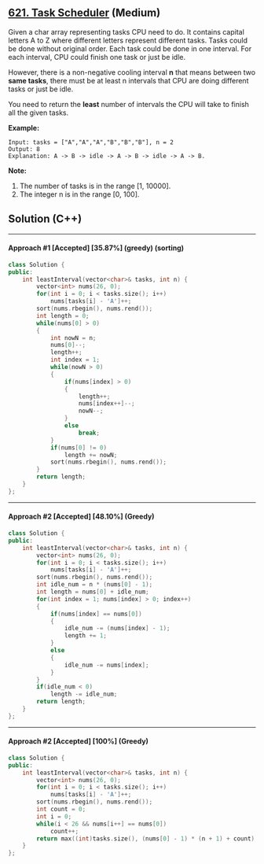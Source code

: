 ## [621. Task Scheduler](https://leetcode.com/problems/task-scheduler/) (Medium)

Given a char array representing tasks CPU need to do. It contains capital letters A to Z where different letters represent different tasks. Tasks could be done without original order. Each task could be done in one interval. For each interval, CPU could finish one task or just be idle.

However, there is a non-negative cooling interval **n** that means between two **same tasks**, there must be at least n intervals that CPU are doing different tasks or just be idle.

You need to return the **least** number of intervals the CPU will take to finish all the given tasks.

 

**Example:**

```
Input: tasks = ["A","A","A","B","B","B"], n = 2
Output: 8
Explanation: A -> B -> idle -> A -> B -> idle -> A -> B.
```

 

**Note:**

1. The number of tasks is in the range [1, 10000].
2. The integer n is in the range [0, 100].

## Solution (C++)

------

#### Approach #1  [Accepted] [35.87%] (greedy) (sorting)

```c++
class Solution {
public:
    int leastInterval(vector<char>& tasks, int n) {
        vector<int> nums(26, 0);
        for(int i = 0; i < tasks.size(); i++)
            nums[tasks[i] - 'A']++;
        sort(nums.rbegin(), nums.rend());
        int length = 0;
        while(nums[0] > 0)
        {
            int nowN = n;
            nums[0]--;
            length++;
            int index = 1;
            while(nowN > 0)
            {
                if(nums[index] > 0)
                {
                    length++;
                    nums[index++]--;
                    nowN--;
                }
                else
                    break;
            }
            if(nums[0] != 0)
                length += nowN;
            sort(nums.rbegin(), nums.rend());
        }
        return length;
    }
};
```

---

#### Approach #2  [Accepted] [48.10%] (Greedy)

```c++
class Solution {
public:
    int leastInterval(vector<char>& tasks, int n) {
        vector<int> nums(26, 0);
        for(int i = 0; i < tasks.size(); i++)
            nums[tasks[i] - 'A']++;
        sort(nums.rbegin(), nums.rend());
        int idle_num = n * (nums[0] - 1);
        int length = nums[0] + idle_num;
        for(int index = 1; nums[index] > 0; index++)
        {
            if(nums[index] == nums[0])
            {
                idle_num -= (nums[index] - 1);
                length += 1;
            }
            else
            {
                idle_num -= nums[index];
            }
        }
        if(idle_num < 0)
            length -= idle_num;
        return length;
    }
};
```

---

#### Approach #2  [Accepted] [100%] (Greedy)

```c++
class Solution {
public:
    int leastInterval(vector<char>& tasks, int n) {
        vector<int> nums(26, 0);
        for(int i = 0; i < tasks.size(); i++)
            nums[tasks[i] - 'A']++;
        sort(nums.rbegin(), nums.rend());
        int count = 0;
        int i = 0;
        while(i < 26 && nums[i++] == nums[0])
            count++;
        return max((int)tasks.size(), (nums[0] - 1) * (n + 1) + count);
    }
};
```

